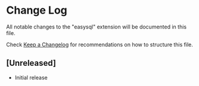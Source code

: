 # Change Log

All notable changes to the "easysql" extension will be documented in this file.

Check [Keep a Changelog](http://keepachangelog.com/) for recommendations on how to structure this file.

## [Unreleased]

- Initial release